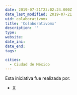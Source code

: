 ```yaml
---
date: 2019-07-21T23:02:24.000Z
date_last_modified: 2019-07-21
uid: colaborativomx
title: 'Colaborativomx'
description: ''
type: 
website: 
date_ini: 
date_end: 
tags:

cities: 
  - Ciudad de México
---
```


Esta iniciativa fue realizada por:

- [X](/organizaciones/colaborativomx)
